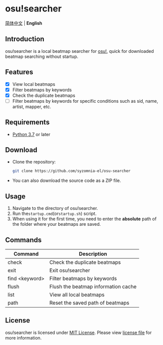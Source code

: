 # osu!searcher

[简体中文](README.md) | **English**

## Introduction

osu!searcher is a local beatmap searcher for [osu!](https://osu.ppy.sh), quick for downloaded beatmap searching without
startup.

## Features

- [x] View local beatmaps
- [x] Filter beatmaps by keywords
- [x] Check the duplicate beatmaps
- [ ] Filter beatmaps by keywords for specific conditions such as sid, name, artist, mapper, etc.

## Requirements

- [Python 3.7](https://www.python.org/downloads) or later

## Download

- Clone the repository:
  ```bash
  git clone https://github.com/syzomnia-el/osu-searcher
  ```
- You can also download the source code as a ZIP file.

## Usage

1. Navigate to the directory of osu!searcher.
2. Run the`startup.cmd`(or`startup.sh`) script.
3. When using it for the first time, you need to enter the **absolute** path of the folder where your beatmaps are
   saved.

## Commands

| Command              | Description                         |
|----------------------|-------------------------------------|
| check                | Check the duplicate beatmaps        | 
| exit                 | Exit osu!searcher                   |
| find &lt;keyword&gt; | Filter beatmaps by keywords         |
| flush                | Flush the beatmap information cache |
| list                 | View all local beatmaps             |
| path                 | Reset the saved path of beatmaps    |

## License

osu!searcher is licensed under [MIT License](https://opensource.org/licenses/MIT). Please view [license file](LICENSE)
for more information.